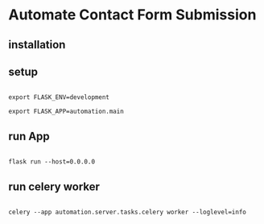 
# Automate Contact Form Submission

## installation

## setup

```shell

export FLASK_ENV=development

export FLASK_APP=automation.main

```

## run App

```shell

flask run --host=0.0.0.0

```

## run celery worker

```shell

celery --app automation.server.tasks.celery worker --loglevel=info

```
